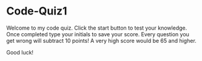 # Code-Quiz1

Welcome to my code quiz.
Click the start button to test your knowledge.
Once completed type your initials to save your score.
Every question you get wrong will subtract 10 points!
A very high score would be 65 and higher.

Good luck!
